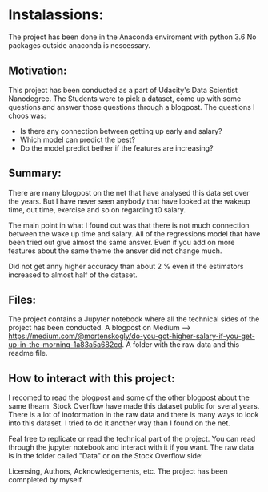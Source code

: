 
# Instalassions:
The project has been done in the Anaconda enviroment with python 3.6 No packages outside anaconda is nescessary.

## Motivation:
This project has been conducted as a part of Udacity's Data Scientist Nanodegree. The Students were to pick a dataset, come up with some questions and answer those questions through a blogpost. The questions I choos was:

- Is there any connection between getting up early and salary?
- Which model can predict the best?
- Do the model predict bether if the features are increasing?

## Summary:
There are many blogpost on the net that have analysed this data set over the years. But I have never seen anybody that have looked at the wakeup time, out time, exercise and so on regarding t0 salary.

The main point in what I found out was that there is not much connection between the wake up time and salary. All of the regressions model that have been tried out give almost the same ansver. Even if you add on more features about the same theme the ansver did not change much.

Did not get anny higher accuracy than about 2 % even if the estimators increased to almost half of the dataset. 

## Files:

The project contains a Jupyter notebook where all the technical sides of the project has been conducted.
A blogpost on Medium --> https://medium.com/@mortenskogly/do-you-got-higher-salary-if-you-get-up-in-the-morning-1a83a5a682cd.  A folder with the raw data and this readme file.

## How to interact with this project:

I recomed to read the blogpost and some of the other blogpost about the same theam. Stock Overflow have made this dataset public for sveral years. There is a lot of inoformation in the raw data and there is many ways to look into this dataset. I tried to do it another way than I found on the net.

Feal free to replicate or read the technical part of the project. You can read through the jupyter notebook and interact with it if you want. The raw data is in the folder called "Data" or on the Stock Overflow side: 

Licensing, Authors, Acknowledgements, etc.
The project has been comnpleted by myself.

